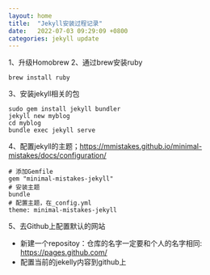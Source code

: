 ```yaml
---
layout: home
title:  "Jekyll安装过程记录"
date:   2022-07-03 09:29:09 +0800
categories: jekyll update
---
```


1、升级Homobrew
2、通过brew安装ruby
```shell
brew install ruby
```
3、安装jekyll相关的包
```shell
sudo gem install jekyll bundler
jekyll new myblog
cd myblog
bundle exec jekyll serve
```

4、配置jekyll的主题；https://mmistakes.github.io/minimal-mistakes/docs/configuration/
```shell
# 添加Gemfile
gem "minimal-mistakes-jekyll"
# 安装主题
bundle
# 配置主题，在_config.yml
theme: minimal-mistakes-jekyll
```

5、去Github上配置默认的网站
- 新建一个repositoy：仓库的名字一定要和个人的名字相同: https://pages.github.com/
- 配置当前的jekelly内容到github上
